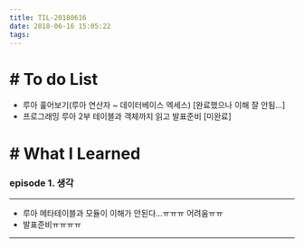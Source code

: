 ```yaml
---
title: TIL-20180616
date: 2018-06-16 15:05:22
tags: 
---
```


# # To do List

- 루아 훑어보기(루아 연산자 ~ 데이터베이스 엑세스) [완료했으나 이해 잘 안됨...]
- 프로그래밍 루아 2부 테이블과 객체까지 읽고 발표준비 [미완료]


# # What I Learned

### episode 1. 생각

---

- 루아 메타테이블과 모듈이 이해가 안된다...ㅠㅠㅠ 어려움ㅠㅠ
- 발표준비ㅠㅠㅠㅠ

---